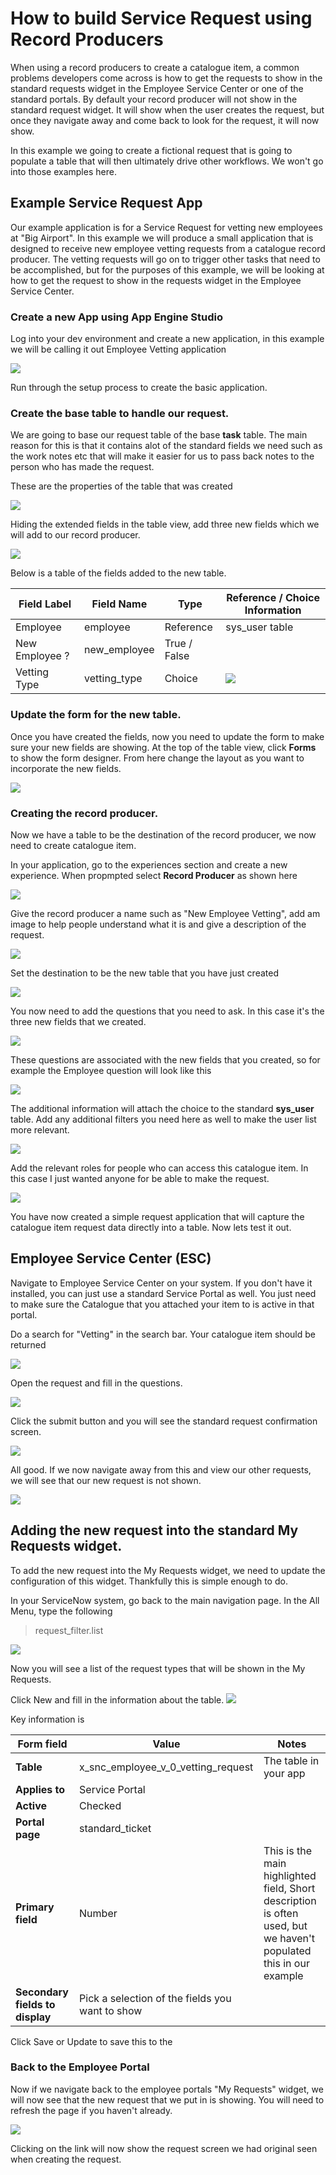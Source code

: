 # How to build Service Request using Record Producers

When using a record producers to create a catalogue item, a common problems developers come across is how to get the requests to show in the standard requests widget in the Employee Service Center or one of the standard portals. By default your record producer will not show in the standard request widget. It will show when the user creates the request, but once they navigate away and come back to look for the request, it will now show.

In this example we going to create a fictional request that is going to populate a table that will then ultimately drive other workflows. We won't go into those examples here.

## Example Service Request App
Our example application is for a Service Request for vetting new employees at "Big Airport". In this example we will produce a small application that is designed to receive new employee vetting requests from a catalogue record producer. The vetting requests will go on to trigger other tasks that need to be accomplished, but for the purposes of this example, we will be looking at how to get the request to show in the requests widget in the Employee Service Center.

### Create a new App using App Engine Studio
Log into your dev environment and create a new application, in this example we will be calling it out Employee Vetting application

![](./media/image1.png)

Run through the setup process to create the basic application.

### Create the base table to handle our request.

We are going to base our request table of the base **task** table. The main reason for this is that it contains alot of the standard fields we need such as the work notes etc that will make it easier for us to pass back notes to the person who has made the request.

These are the properties of the table that was created

![](./media/image2.png)

Hiding the extended fields in the table view, add three new fields which we will add to our record producer.

![](./media/image3.png)

Below is a table of the fields added to the new table.

| Field Label | Field Name | Type | Reference / Choice Information |
|-------------|------------|------|-------|
| Employee | employee | Reference | sys_user table |
| New Employee ? | new_employee | True / False |
| Vetting Type | vetting_type | Choice | ![](./media/image4.png) |

### Update the form for the new table.
Once you have created the fields, now you need to update the form to make sure your new fields are showing. At the top of the table view, click **Forms** to show the form designer. From here change the layout as you want to incorporate the new fields.

![](./media/image3a.png)

### Creating the record producer.

Now we have a table to be the destination of the record producer, we now need to create catalogue item. 

In your application, go to the experiences section and create a new experience. When propmpted select **Record Producer** as shown here

![](./media/image5.png)

Give the record producer a name such as "New Employee Vetting", add am image to help people understand what it is and give a description of the request.

![](./media/image6.png)

Set the destination to be the new table that you have just created

![](./media/image6a.png)

You now need to add the questions that you need to ask. In this case it's the three new fields that we created.

![](./media/image7.png)

These questions are associated with the new fields that you created, so for example the Employee question will look like this

![](./media/image8.png)

The additional information will attach the choice to the standard **sys_user** table. Add any additional filters you need here as well to make the user list more relevant.

![](./media/image9.png)

Add the relevant roles for people who can access this catalogue item. In this case I just wanted anyone for be able to make the request.

![](./media/image10.png)

You have now created a simple request application that will capture the catalogue item request data directly into a table. Now lets test it out.

## Employee Service Center (ESC)

Navigate to Employee Service Center on your system. If you don't have it installed, you can just use a standard Service Portal as well. You just need to make sure the Catalogue that you attached your item to is active in that portal.

Do a search for "Vetting" in the search bar. Your catalogue item should be returned

![](./media/image11.png)

Open the request and fill in the questions.

![](./media/image12.png)

Click the submit button and you will see the standard request confirmation screen.

![](./media/image13.png)

All good. If we now navigate away from this and view our other requests, we will see that our new request is not shown.

![](./media/image14.png)

## Adding the new request into the standard My Requests widget.

To add the new request into the My Requests widget, we need to update the configuration of this widget. Thankfully this is simple enough to do.

In your ServiceNow system, go back to the main navigation page. In the All Menu, type the following

> request_filter.list

![](./media/image15.png)

Now you will see a list of the request types that will be shown in the My Requests.

Click New and fill in the information about the table.
![](./media/image16.png)

Key information is

| Form field | Value | Notes |
|---|---|---|
| **Table** | x_snc_employee_v_0_vetting_request | The table in your app |
| **Applies to** | Service Portal ||
| **Active** | Checked ||
| **Portal page** | standard_ticket ||
| **Primary field** | Number | This is the main highlighted field, Short description is often used, but we haven't populated this in our example |
| **Secondary fields to display** | Pick a selection of the fields you want to show ||

Click Save or Update to save this to the

### Back to the Employee Portal

Now if we navigate back to the employee portals "My Requests" widget, we will now see that the new request that we put in is showing. You will need to refresh the page if you haven't already.

![](./media/image17.png)

Clicking on the link will now show the request screen we had original seen when creating the request.

 
